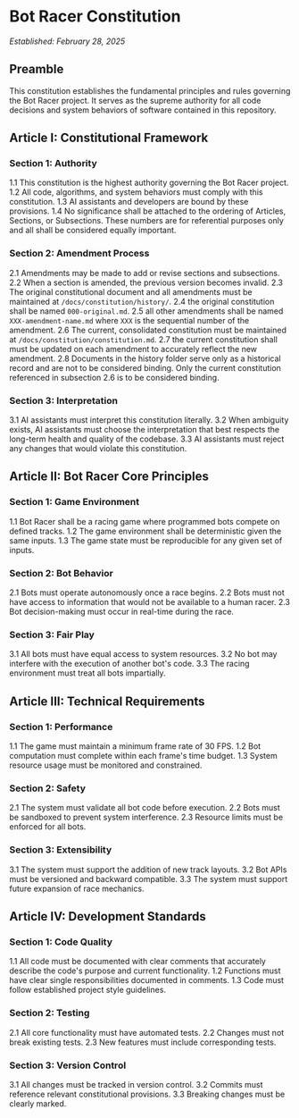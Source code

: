# Bot Racer Constitution

*Established: February 28, 2025*

## Preamble

This constitution establishes the fundamental principles and rules governing the Bot Racer project. It serves as the supreme authority for all code decisions and system behaviors of software contained in this repository.

## Article I: Constitutional Framework

### Section 1: Authority
1.1 This constitution is the highest authority governing the Bot Racer project.
1.2 All code, algorithms, and system behaviors must comply with this constitution.
1.3 AI assistants and developers are bound by these provisions.
1.4 No significance shall be attached to the ordering of Articles, Sections, or Subsections. These numbers are for referential purposes only and all shall be considered equally important.

### Section 2: Amendment Process
2.1 Amendments may be made to add or revise sections and subsections.
2.2 When a section is amended, the previous version becomes invalid.
2.3 The original constitutional document and all amendments must be maintained at `/docs/constitution/history/`.
2.4 the original constitution shall be named `000-original.md`.
2.5 all other amendments shall be named `XXX-amendment-name.md` where `XXX` is the sequential number of the amendment.
2.6 The current, consolidated constitution must be maintained at `/docs/constitution/constitution.md`.
2.7 the current constitution shall must be updated on each amendment to accurately reflect the new amendment.
2.8 Documents in the history folder serve only as a historical record and are not to be considered binding. Only the current constitution referenced in subsection 2.6 is to be considered binding.

### Section 3: Interpretation
3.1 AI assistants must interpret this constitution literally.
3.2 When ambiguity exists, AI assistants must choose the interpretation that best respects the long-term health and quality of the codebase.
3.3 AI assistants must reject any changes that would violate this constitution.

## Article II: Bot Racer Core Principles

### Section 1: Game Environment
1.1 Bot Racer shall be a racing game where programmed bots compete on defined tracks.
1.2 The game environment shall be deterministic given the same inputs.
1.3 The game state must be reproducible for any given set of inputs.

### Section 2: Bot Behavior
2.1 Bots must operate autonomously once a race begins.
2.2 Bots must not have access to information that would not be available to a human racer.
2.3 Bot decision-making must occur in real-time during the race.

### Section 3: Fair Play
3.1 All bots must have equal access to system resources.
3.2 No bot may interfere with the execution of another bot's code.
3.3 The racing environment must treat all bots impartially.

## Article III: Technical Requirements

### Section 1: Performance
1.1 The game must maintain a minimum frame rate of 30 FPS.
1.2 Bot computation must complete within each frame's time budget.
1.3 System resource usage must be monitored and constrained.

### Section 2: Safety
2.1 The system must validate all bot code before execution.
2.2 Bots must be sandboxed to prevent system interference.
2.3 Resource limits must be enforced for all bots.

### Section 3: Extensibility
3.1 The system must support the addition of new track layouts.
3.2 Bot APIs must be versioned and backward compatible.
3.3 The system must support future expansion of race mechanics.

## Article IV: Development Standards

### Section 1: Code Quality
1.1 All code must be documented with clear comments that accurately describe the code's purpose and current functionality.
1.2 Functions must have clear single responsibilities documented in comments.
1.3 Code must follow established project style guidelines.

### Section 2: Testing
2.1 All core functionality must have automated tests.
2.2 Changes must not break existing tests.
2.3 New features must include corresponding tests.

### Section 3: Version Control
3.1 All changes must be tracked in version control.
3.2 Commits must reference relevant constitutional provisions.
3.3 Breaking changes must be clearly marked.
